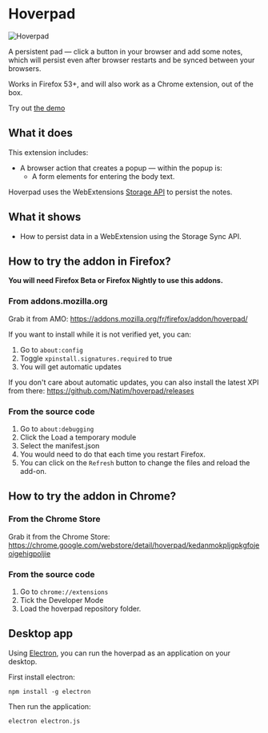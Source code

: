 # Hoverpad

![Hoverpad](https://cloud.githubusercontent.com/assets/229453/22067769/f0b61f04-dd92-11e6-8c3b-3360963144a8.png)

A persistent pad — click a button in your browser and add some notes,
which will persist even after browser restarts and be synced between
your browsers.

Works in Firefox 53+, and will also work as a Chrome extension, out of
the box.

Try out [the demo](https://mozilla-services.github.io/hoverpad/)

## What it does

This extension includes:

* A browser action that creates a popup — within the popup is:
	* A form elements for entering the body text.
		
Hoverpad uses the WebExtensions
[Storage API](https://developer.mozilla.org/en-US/Add-ons/WebExtensions/API/storage)
to persist the notes.

## What it shows

* How to persist data in a WebExtension using the Storage Sync API.

## How to try the addon in Firefox?

**You will need Firefox Beta or Firefox Nightly to use this addons.**

### From addons.mozilla.org

Grab it from AMO: https://addons.mozilla.org/fr/firefox/addon/hoverpad/

If you want to install while it is not verified yet, you can:

1. Go to `about:config`
2. Toggle `xpinstall.signatures.required` to true
3. You will get automatic updates

If you don't care about automatic updates, you can also install the latest XPI from there: https://github.com/Natim/hoverpad/releases

### From the source code

1. Go to `about:debugging`
2. Click the Load a temporary module
3. Select the manifest.json
4. You would need to do that each time you restart Firefox.
5. You can click on the `Refresh` button to change the files and reload the add-on.

## How to try the addon in Chrome?


### From the Chrome Store

Grab it from the Chrome Store: https://chrome.google.com/webstore/detail/hoverpad/kedanmokpljgpkgfojeoigehigpoljie

### From the source code

1. Go to ``chrome://extensions``
2. Tick the Developer Mode
3. Load the hoverpad repository folder.

## Desktop app

Using [Electron](http://electron.atom.io/), you can run the hoverpad as an
application on your desktop.

First install electron:

    npm install -g electron

Then run the application:

    electron electron.js
